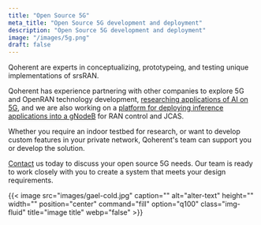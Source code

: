 ```yaml
---
title: "Open Source 5G"
meta_title: "Open Source 5G development and deployment"
description: "Open Source 5G development and deployment"
image: "/images/5g.png"
draft: false
---
```



Qoherent are experts in conceptualizing, prototypeing, and testing unique implementations of srsRAN. 

Qoherent has experience partnering with other companies to explore 5G and OpenRAN technology development, [researching applications of AI on 5G](https://www.youtube.com/watch?v=CQ0ak4I21qk), and we are also working on a [platform for deploying inference applications into a gNodeB](/radiointelligenceapps-ran) for RAN control and JCAS.

Whether you require an indoor testbed for research, or want to develop custom features in your private network, Qoherent's team can support you or develop the solution.

[Contact](/contact/) us today to discuss your open source 5G needs. Our team is ready to work closely with you to create a system that meets your design requirements.


{{< image src="images/gael-cold.jpg" caption="" alt="alter-text" height="" width="" position="center" command="fill" option="q100" class="img-fluid" title="image title"  webp="false" >}}